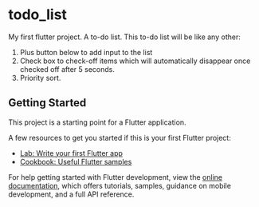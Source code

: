 # todo_list

My first flutter project. A to-do list.
This to-do list will be like any other:
1. Plus button below to add input to the list
2. Check box to check-off items which will automatically disappear once checked off after 5 seconds.
3. Priority sort. 

## Getting Started

This project is a starting point for a Flutter application.

A few resources to get you started if this is your first Flutter project:

- [Lab: Write your first Flutter app](https://docs.flutter.dev/get-started/codelab)
- [Cookbook: Useful Flutter samples](https://docs.flutter.dev/cookbook)

For help getting started with Flutter development, view the
[online documentation](https://docs.flutter.dev/), which offers tutorials,
samples, guidance on mobile development, and a full API reference.

